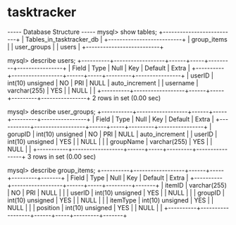 # tasktracker

----- Database Structure -----
mysql> show tables;
+--------------------------+
| Tables_in_tasktracker_db |
+--------------------------+
| group_items              |
| user_groups              |
| users                    |
+--------------------------+

mysql> describe users;
+----------+------------------+------+-----+---------+----------------+
| Field    | Type             | Null | Key | Default | Extra          |
+----------+------------------+------+-----+---------+----------------+
| userID   | int(10) unsigned | NO   | PRI | NULL    | auto_increment |
| username | varchar(255)     | YES  |     | NULL    |                |
+----------+------------------+------+-----+---------+----------------+
2 rows in set (0.00 sec)

mysql> describe user_groups;
+-----------+------------------+------+-----+---------+----------------+
| Field     | Type             | Null | Key | Default | Extra          |
+-----------+------------------+------+-----+---------+----------------+
| gorupID   | int(10) unsigned | NO   | PRI | NULL    | auto_increment |
| userID    | int(10) unsigned | YES  |     | NULL    |                |
| groupName | varchar(255)     | YES  |     | NULL    |                |
+-----------+------------------+------+-----+---------+----------------+
3 rows in set (0.00 sec)

mysql> describe group_items;
+----------+------------------+------+-----+---------+-------+
| Field    | Type             | Null | Key | Default | Extra |
+----------+------------------+------+-----+---------+-------+
| itemID   | varchar(255)     | NO   | PRI | NULL    |       |
| userID   | int(10) unsigned | YES  |     | NULL    |       |
| groupID  | int(10) unsigned | YES  |     | NULL    |       |
| itemType | int(10) unsigned | YES  |     | NULL    |       |
| position | int(10) unsigned | YES  |     | NULL    |       |
+----------+------------------+------+-----+---------+-------+
